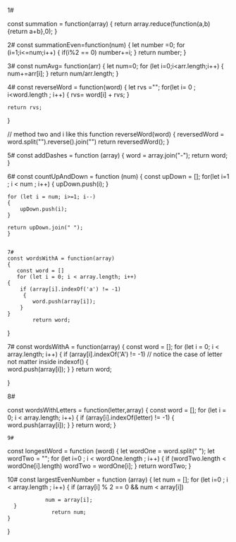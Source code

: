 1#  

const summation = function(array)
{
    return array.reduce(function(a,b){return a+b},0);
}




2#
const summationEven=function(num)
{
    let number =0;
    for (i=1;i<=num;i++)
    {
         if(i%2 == 0)
          number+=i;
    }
return number;
}



3# 
const numAvg= function(arr)
{
   let num=0;
for (let i=0;i<arr.length;i++)
{
   num+=arr[i];
 }
    return num/arr.length;
 }


 4#
 const reverseWord = function(word)
 {
    let rvs ="";
    for(let i= 0 ; i<word.length ; i++)
    {
      rvs= word[i] + rvs;
     }

    return rvs;
  }

// method two and i like this 
    function reverseWord(word) 
    {
    reversedWord = word.split("").reverse().join("")
    return reversedWord();
    }


5#
const addDashes = function (array)
 {
    word = array.join("-");
    return word;
 }



6#
const countUpAndDown = function (num) 
 {
    const upDown = [];
    for(let i=1 ; i < num ; i++) 
    {
        upDown.push(i);
    }

    for (let i = num; i>=1; i--) 
    {
        upDown.push(i);
    }

    return upDown.join(" ");
    }


    7#
    const wordsWithA = function(array) 
    {
       const word = []
       for (let i = 0; i < array.length; i++) 
    {
        if (array[i].indexOf('a') != -1)
         {
            word.push(array[i]);
        }
    }
            return word;
}

7#
const wordsWithA = function(array) 
{
    const word = [];
    for (let i = 0; i < array.length; i++)
     {
        if (array[i].indexOf('A') != -1)      // notice the case of letter not matter inside indexof()
        {  
            word.push(array[i]);
        }
    }
            return word;

}



8#

const wordsWithLetters = function(letter,array)
 {
    const word = [];
    for (let i = 0; i < array.length; i++)
     {
        if (array[i].indexOf(letter) != -1) 
        { 
            word.push(array[i]);
        }
    }
            return word;
 }


    9#
   const longestWord = function (word) 
   {
    let wordOne = word.split(" ");
    let wordTwo = "";
    for (let i=0 ; i < wordOne.length ; i++)
     {
        if (wordTwo.length < wordOne[i].length)
            wordTwo = wordOne[i];
       }
             return wordTwo;
    }



10#
const largestEvenNumber = function (array) 
{ 
 let num = [];
    for (let i=0 ; i < array.length ; i++)
     {
        if (array[i] % 2 == 0 && num < array[i])

                num = array[i];
      }
                  return num;
    }
}